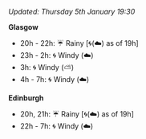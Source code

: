 *Updated: Thursday 5th January 19:30*

**Glasgow**

* 20h - 22h: :umbrella: Rainy [:cyclone:(:cloud:) as of 19h]
* 23h - 2h: :cyclone: Windy (:cloud:)
* 3h: :cyclone: Windy (:partly_sunny:)
* 4h - 7h: :cyclone: Windy (:cloud:)

**Edinburgh**

* 20h, 21h: :umbrella: Rainy [:cyclone:(:cloud:) as of 19h]
* 22h - 7h: :cyclone: Windy (:cloud:)
